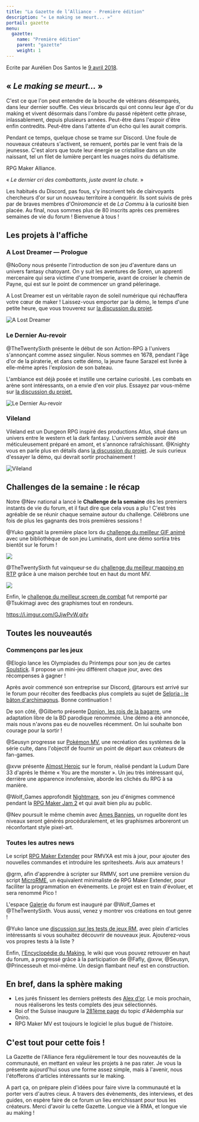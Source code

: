 ```yaml
---
title: "La Gazette de l’Alliance - Première édition"
description: "« Le making se meurt... »"
portail: gazette
menu:
  gazette:
    name: "Première édition"
    parent: "gazette"
    weight: 1
---
```


Ecrite par Aurélien Dos Santos le [9 avril 2018](https://gamedevalliance.fr/d/112-la-gazette-de-lalliance-premiere-edition).

## « *Le making se meurt...* »

C'est ce que l'on peut entendre de la bouche de vétérans désemparés, dans leur dernier souffle. Ces vieux briscards qui ont connu leur âge d'or du making et vivent désormais dans l'ombre du passé répètent cette phrase, inlassablement, depuis plusieurs années. Peut-être dans l'espoir d'être enfin contredits. Peut-être dans l'attente d'un écho qui les aurait compris.

Pendant ce temps, quelque chose se trame sur Discord. Une foule de nouveaux créateurs s'activent, se remuent, portés par le vent frais de la jeunesse. C'est alors que toute leur énergie se cristallise dans un site naissant, tel un filet de lumière perçant les nuages noirs du défaitisme.

RPG Maker Alliance.

« *Le dernier cri des combattants, juste avant la chute.* »

Les habitués du Discord, pas fous, s'y inscrivent tels de clairvoyants chercheurs d'or sur un nouveau territoire à conquérir. Ils sont suivis de près par de braves membres d'*Oniromancie* et de *La Commu* à la curiosité bien placée. Au final, nous sommes plus de 80 inscrits après ces premières semaines de vie du forum ! Bienvenue à tous !

## Les projets à l'affiche

### A Lost Dreamer — Prologue

@No0ony nous présente l'introduction de son jeu d'aventure dans un univers fantasy chatoyant. On y suit les aventures de Soren, un apprenti mercenaire qui sera victime d'une tromperie, avant de croiser le chemin de Payne, qui est sur le point de commencer un grand pèlerinage.

A Lost Dreamer est un véritable rayon de soleil numérique qui réchauffera votre cœur de maker ! Laissez-vous emporter par la démo, le temps d'une petite heure, que vous trouverez sur [la discussion du projet](https://gamedevalliance.fr/d/110-a-lost-dreamer).

![A Lost Dreamer](https://i.imgur.com/RYZUBeU.jpg)

### Le Dernier Au-revoir

@TheTwentySixth présente le début de son Action-RPG à l'univers s'annonçant comme assez singulier. Nous sommes en 1678, pendant l'âge d'or de la piraterie, et dans cette démo, la jeune faune Sarazel est livrée à elle-même après l'explosion de son bateau.

L'ambiance est déjà posée et instille une certaine curiosité. Les combats en arène sont intéressants, on a envie d'en voir plus. Essayez par vous-même sur [la discussion du projet.](https://gamedevalliance.fr/d/103-le-dernier-au-revoir)

![Le Dernier Au-revoir](https://i.imgur.com/neGPICx.jpg)

### Vileland

Vileland est un Dungeon RPG inspiré des productions Atlus, situé dans un univers entre le western et la dark fantasy. L'univers semble avoir été méticuleusement préparé en amont, et s'annonce rafraîchissant. @Knighty vous en parle plus en détails dans [la discussion du projet](https://gamedevalliance.fr/d/111-vileland). Je suis curieux d'essayer la démo, qui devrait sortir prochainement !

![Vileland](https://i.imgur.com/Peu8WRk.png)

## Challenges de la semaine : le récap

Notre @Nev national a lancé le **Challenge de la semaine** dès les premiers instants de vie du forum, et il faut dire que cela vous a plu ! C'est très agréable de se réunir chaque semaine autour du challenge. Célébrons une fois de plus les gagnants des trois premières sessions !

@Yuko gagnait la première place lors du [challenge du meilleur GIF animé](https://gamedevalliance.fr/d/34-challenge-de-la-semaine-concours-du-meilleur-gif-anime/42) avec une bibliothèque de son jeu Luminatis, dont une démo sortira très bientôt sur le forum !

![](http://nsa39.casimages.com/img/2018/03/17/180317101720114864.gif)

@TheTwentySixth fut vainqueur·se du [challenge du meilleur mapping en RTP](https://gamedevalliance.fr/d/74-challenge-de-la-semaine-mapping-en-rtp) grâce à une maison perchée tout en haut du mont MV.

![](https://i.imgur.com/0zvWgot.jpg)

Enfin, le [challenge du meilleur screen de combat](https://gamedevalliance.fr/d/96-challenge-de-la-semaine) fut remporté par @Tsukimagi avec des graphismes tout en rondeurs.

https://i.imgur.com/GJjwPvW.gifv

## Toutes les nouveautés

### Commençons par les jeux

@Elogio lance les Olympiades du Printemps pour son jeu de cartes [Soulstick](https://gamedevalliance.fr/d/86-olympiades-du-printemps-soulstick). Il propose un mini-jeu différent chaque jour, avec des récompenses à gagner !

Après avoir commencé son entreprise sur Discord, @tarours est arrivé sur le forum pour récolter des feedbacks plus complets au sujet de [Seloria : le bâton d'archimagnus](https://gamedevalliance.fr/d/100-seloria). Bonne continuation !

De son côté, @Gilberto présente [Donjon, les rois de la bagarre](https://gamedevalliance.fr/d/58-donjon-les-rois-de-la-bagarre), une adaptation libre de la BD parodique renommée. Une démo a été annoncée, mais nous n'avons pas eu de nouvelles récemment. On lui souhaite bon courage pour la sortir !

@Seusyn progresse sur [Pokémon MV](https://gamedevalliance.fr/d/60-pokemon-mv), une recréation des systèmes de la série culte, dans l'objectif de fournir un point de départ aux créateurs de fan-games.

@xvw présente [Almost Heroic](https://gamedevalliance.fr/d/43-almost-heroic) sur le forum, réalisé pendant la Ludum Dare 33 d'après le thème « You are the monster ». Un jeu très intéressant qui, derrière une apparence innofensive, aborde les clichés du RPG à sa manière.

@Wolf_Games approfondit [Nightmare](https://gamedevalliance.fr/d/16-nightmare), son jeu d'énigmes commencé pendant la [RPG Maker Jam 2](https://itch.io/jam/rpgmakerjam2/results) et qui avait bien plu au public.

@Nev poursuit le même chemin avec [Ames Bannies](https://gamedevalliance.fr/d/8-ames-bannies), un roguelite  dont les niveaux seront générés procéduralement, et les graphismes arboreront un réconfortant style pixel-art.

### Toutes les autres news

Le script [RPG Maker Extender](https://gamedevalliance.fr/d/42-rme-rpgmaker-extender) pour RMVXA est mis à jour, pour ajouter des nouvelles commandes et introduire les spritesheets. Avis aux amateurs !

@grm, afin d'apprendre à scripter sur RMMV, sort une première version du script [MicroRME](https://gamedevalliance.fr/d/88-microrme), un équivalent minimaliste de RPG Maker Extender, pour faciliter la programmation en évènements. Le projet est en train d'évoluer, et sera renommé Pico !

L'espace [Galerie](https://gamedevalliance.fr/t/galerie) du forum est inauguré par @Wolf_Games et @TheTwentySixth. Vous aussi, venez y montrer vos créations en tout genre !

@Yuko lance une [discussion sur les tests de jeux RM](https://gamedevalliance.fr/d/67-listing-de-tests-de-jeux-rm), avec plein d'articles intéressants si vous souhaitez découvrir de nouveaux jeux. Ajouterez-vous vos propres tests à la liste ?

Enfin, [l'Encyclopédie du Making](https://gamedevalliance.fr/d/15-lencyclopedie-du-making), le wiki que vous pouvez retrouver en haut du forum, a progressé grâce à la participation de @Fafly, @xvw, @Seusyn, @Princesseuh et moi-même. Un design flambant neuf est en construction.

## En bref, dans la sphère making

* Les jurés finissent les derniers prétests des [Alex d'or](https://www.alexdor.info/). Le mois prochain, nous réaliserons les tests complets des jeux sélectionnés.
* Roi of the Suisse inaugure la [281ème page](http://www.rpg-maker.fr/index.php?page=forum&id=581&deb=281) du topic d'Aëdemphia sur Oniro.
* RPG Maker MV est toujours le logiciel le plus bugué de l'histoire.

## C'est tout pour cette fois !

La Gazette de l'Alliance fera régulièrement le tour des nouveautés de la communauté, en mettant en valeur les projets à ne pas rater. Je vous la présente aujourd'hui sous une forme assez simple, mais à l'avenir, nous l'étofferons d'articles intéressants sur le making.

A part ça, on prépare plein d'idées pour faire vivre la communauté et la porter vers d'autres cieux. A travers des évènements, des interviews, et des guides, on espère faire de ce forum un lieu enrichissant pour tous les créateurs. Merci d'avoir lu cette Gazette. Longue vie à RMA, et longue vie au making !
